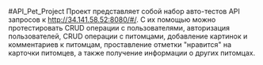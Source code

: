 #API_Pet_Project
Проект представляет собой набор авто-тестов API запросов к http://34.141.58.52:8080/#/.
С их помощью можно протестировать CRUD операции с пользователями,
авторизация пользователей, CRUD операции с питомцами, добавление картинок и комментариев к питомцам, 
проставление отметки "нравится" на карточки питомцев,
а также получение информации о других питомцах.
